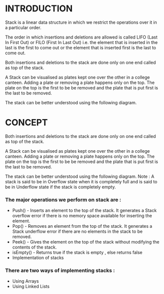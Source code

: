 # INTRODUCTION<br>
Stack is a linear data structure in which we restrict the operations over it in a particular order.

The order in which insertions and deletions are allowed is called LIFO (Last In First Out) or FILO (First In Last Out) i.e. the element that is inserted in the last is the first to come out or the element that is inserted first is the last to come out.

Both insertions and deletions to the stack are done only on one end called as top of the stack.

A Stack can be visualised as plates kept one over the other in a college canteen. Adding a plate or removing a plate happens only on the top. The plate on the top is the first to be be removed and the plate that is put first is the last to be removed.

The stack can be better understood using the following diagram.
<br>

# CONCEPT<br>
Both insertions and deletions to the stack are done only on one end called as top of the stack.

A Stack can be visualised as plates kept one over the other in a college canteen. Adding a plate or removing a plate happens only on the top. The plate on the top is the first to be be removed and the plate that is put first is the last to be removed.

The stack can be better understood using the following diagram.
Note : A stack is said to be in Overflow state when it is completely full and is said to be in Underflow state if the stack is completely empty.

### The major operations we perform on stack are :
- Push() - Inserts an element to the top of the stack. It generates a Stack overflow error if there is no memory space available for inserting the element.
- Pop() - Removes an element from the top of the stack. It generates a Stack underflow error if there are no elements in the stack to be removed.
- Peek() - Gives the element on the top of the stack without modifying the contents of the stack.
- isEmpty() - Returns true if the stack is empty , else returns false
- Implementation of stacks
### There are two ways of implementing stacks :
- Using Arrays <br>
- Using Linked Lists <br>
